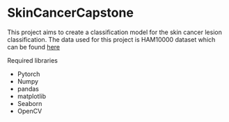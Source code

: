 # SkinCancerCapstone

This project aims to create a classification model for the skin cancer lesion classification. 
The data used for this project is HAM10000 dataset which can be found [here](https://www.kaggle.com/kmader/skin-cancer-mnist-ham10000)

Required libraries
- Pytorch
- Numpy
- pandas
- matplotlib
- Seaborn
- OpenCV
